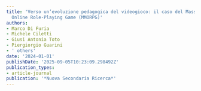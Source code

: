 ```yaml
---
title: 'Verso un’evoluzione pedagogica del videogioco: il caso del Massively Multiplayer
  Online Role-Playing Game (MMORPG)'
authors:
- Marco Di Furia
- Michele Ciletti
- Giusi Antonia Toto
- Piergiorgio Guarini
- ' others'
date: '2024-01-01'
publishDate: '2025-09-05T10:23:09.298492Z'
publication_types:
- article-journal
publication: '*Nuova Secondaria Ricerca*'
---
```

